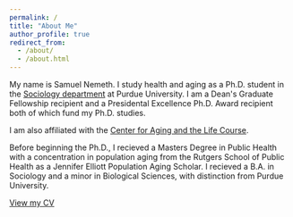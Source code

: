 ```yaml
---
permalink: /
title: "About Me"
author_profile: true
redirect_from: 
  - /about/
  - /about.html
---
```


My name is Samuel Nemeth. I study health and aging as a Ph.D. student in the [Sociology department](https://www.cla.purdue.edu/academic/sociology/index.html) at Purdue University. I am a Dean's Graduate Fellowship recipient and a Presidental Excellence Ph.D. Award recipient both of which fund my Ph.D. studies.

I am also affiliated with the [Center for Aging and the Life Course](https://www.purdue.edu/aging/).

Before beginning the Ph.D., I recieved a Masters Degree in Public Health with a concentration in population aging from the Rutgers School of Public Health as a Jennifer Elliott Population Aging Scholar. I recieved a B.A. in Sociology and a minor in Biological Sciences, with distinction from Purdue University.

[View my CV](CV.pdf) 
